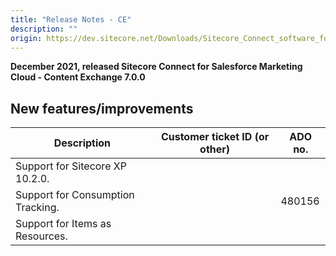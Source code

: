 ```yaml
---
title: "Release Notes - CE"
description: ""
origin: https://dev.sitecore.net/Downloads/Sitecore_Connect_software_for_Salesforce_Marketing_Cloud/1x/Sitecore_Connect_software_for_Salesforce_Marketing_Cloud_70/Release_Notes__CE
---
```


**December 2021, released Sitecore Connect for Salesforce Marketing Cloud - Content Exchange 7.0.0**

## New features/improvements

 | Description | Customer ticket ID (or other) | ADO no. |
 | --- | --- | --- |
 | Support for Sitecore XP 10.2.0. |  |  |
 | Support for Consumption Tracking. |  | 480156 |
 | Support for Items as Resources. |  |  |